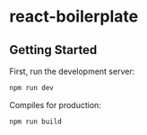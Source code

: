 # react-boilerplate
## Getting Started

First, run the development server:

```bash
npm run dev
```


Compiles for production:
```bash
npm run build
```
